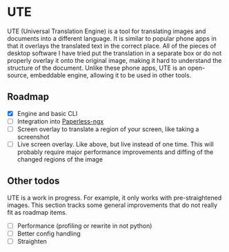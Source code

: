 # UTE

UTE (Universal Translation Engine) is a tool for translating images and documents into a different language.
It is similar to popular phone apps in that it overlays the translated text in the correct place.
All of the pieces of desktop software I have tried put the translation in a separate box
or do not properly overlay it onto the original image, making it hard to understand the structure of the document.
Unlike these phone apps, UTE is an open-source, embeddable engine, allowing it to be used in other tools.

## Roadmap

- [x] Engine and basic CLI
- [ ] Integration into [Paperless-ngx](https://github.com/paperless-ngx/paperless-ngx/discussions/269)
- [ ] Screen overlay to translate a region of your screen, like taking a screenshot
- [ ] Live screen overlay. Like above, but live instead of one time. This will probably require major performance improvements and diffing of the changed regions of the image

## Other todos

UTE is a work in progress.
For example, it only works with pre-straightened images.
This section tracks some general improvements that do not really fit as roadmap items.

- [ ] Performance (profiling or rewrite in not python)
- [ ] Better config handling
- [ ] Straighten
